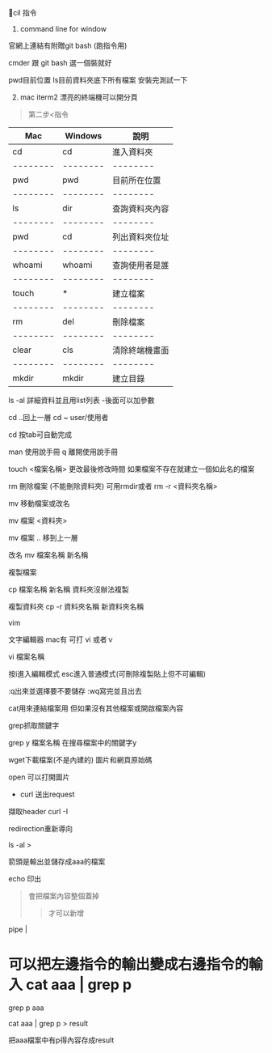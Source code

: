 

cil 指令


1. command line for window 

官網上連結有附贈git bash
(跑指令用)

cmder 跟 git bash 選一個裝就好

pwd目前位置
ls目前資料夾底下所有檔案
安裝完測試一下


2. mac
iterm2
漂亮的終端機可以開分頁






> 第二步<指令


| Mac      | Windows  | 說明         |
| -------- | -------- | --------    |
| cd       | cd       | 進入資料夾    |
| -------- | -------- | --------    |
| pwd       | pwd     | 目前所在位置  |
| -------- | -------- | --------    |
| ls       | dir      | 查詢資料夾內容 |
| -------- | -------- | --------    |
| pwd      | cd       | 列出資料夾位址 |
| -------- | -------- | --------    |
| whoami   | whoami   | 查詢使用者是誰 |
| -------- | -------- | --------    |
| touch    | *        | 建立檔案     |
| -------- | -------- | --------    |
| rm       | del      | 刪除檔案     |
| -------- | -------- | --------    |
| clear    | cls      | 清除終端機畫面 |
| -------- | -------- | --------    |
| mkdir    | mkdir    | 建立目錄     |

ls -al 詳細資料並且用list列表
-後面可以加參數

cd ..回上一層
cd ~ user/使用者

cd 按tab可自動完成

man  使用說手冊 
q 離開使用說手冊

touch <檔案名稱> 更改最後修改時間
如果檔案不存在就建立一個如此名的檔案

rm 刪除檔案 (不能刪除資料夾)
可用rmdir或者 rm -r <資料夾名稱>


mv 移動檔案或改名

mv 檔案 <資料夾> 

mv 檔案 ..  移到上一層

改名
mv 檔案名稱 新名稱


複製檔案

cp 檔案名稱 新名稱
資料夾沒辦法複製


複製資料夾
cp -r 資料夾名稱 新資料夾名稱



vim

文字編輯器
mac有
可打
vi 或者ｖ


vi 檔案名稱

按i進入編輯模式
esc進入普通模式(可刪除複製貼上但不可編輯)

:q出來並選擇要不要儲存
:wq寫完並且出去



cat用來連結檔案用
但如果沒有其他檔案或開啟檔案內容


grep抓取關鍵字

grep y 檔案名稱 在搜尋檔案中的關鍵字y

wget下載檔案(不是內建的)
圖片和網頁原始碼

open 可以打開圖片

* curl 送出request

擷取header
curl -I


redirection重新導向

ls -al > <aaa>

箭頭是輸出並儲存成aaa的檔案

echo 印出

>會把檔案內容整個蓋掉
>>才可以新增



pipe |

可以把左邊指令的輸出變成右邊指令的輸入
cat aaa | grep p
===
grep p aaa


cat aaa | grep p > result

把aaa檔案中有p得內容存成result













